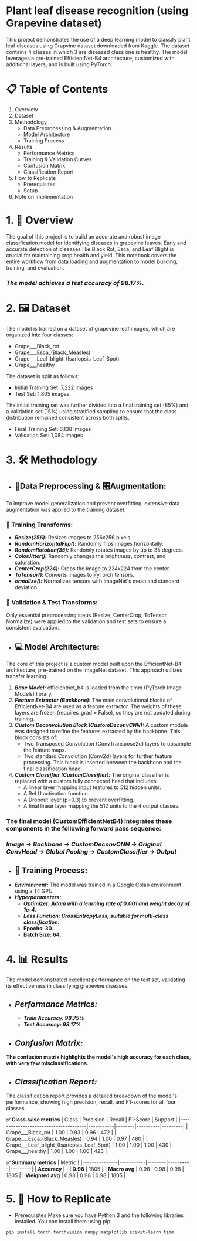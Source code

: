 # **Plant leaf disease recognition (using Grapevine dataset)**
This project demonstrates the use of a deep learning model to classify plant leaf diseases using Grapvine dataset downloaded from Kaggle. The dataset contains 4 classes in which 3 are diseased class one is healthy. The model leverages a pre-trained EfficientNet-B4 architecture, customized with additional layers, and is built using PyTorch.

# **📋 Table of Contents**

1. Overview
2. Dataset
3. Methodology
    - Data Preprocessing & Augmentation
    - Model Architecture
    - Training Process
4. Results
    - Performance Metrics
    - Training & Validation Curves
    - Confusion Matrix
    - Classification Report
6. How to Replicate
    - Prerequisites
    - Setup
7. Note on Implementation

# **1. 📖 Overview**

The goal of this project is to build an accurate and robust image classification model for identifying diseases in grapevine leaves. Early and accurate detection of diseases like Black Rot, Esca, and Leaf Blight is crucial for maintaining crop health and yield. This notebook covers the entire workflow from data loading and augmentation to model building, training, and evaluation.

### ***The model achieves a test accuracy of 98.17%.***

# **2. 🖼️ Dataset**

The model is trained on a dataset of grapevine leaf images, which are organized into four classes:
* Grape___Black_rot
* Grape___Esca_(Black_Measles)
* Grape___Leaf_blight_(Isariopsis_Leaf_Spot)
* Grape___healthy

The dataset is split as follows:
* Initial Training Set: 7,222 images
* Test Set: 1,805 images

The initial training set was further divided into a final training set (85%) and a validation set (15%) using stratified sampling to ensure that the class distribution remained consistent across both splits.
* Final Training Set: 6,138 images
* Validation Set: 1,084 images

# **3. 🛠️ Methodology**

* ## **🔄Data Preprocessing & 🎛️Augmentation:**
To improve model generalization and prevent overfitting, extensive data augmentation was applied to the training dataset.

### **🧪 Training Transforms:**
* ***Resize(256):*** Resizes images to 256x256 pixels.
* ***RandomHorizontalFlip():*** Randomly flips images horizontally.
* ***RandomRotation(35):*** Randomly rotates images by up to 35 degrees.
* ***ColorJitter():*** Randomly changes the brightness, contrast, and saturation.
* ***CenterCrop(224):*** Crops the image to 224x224 from the center.
* ***ToTensor():*** Converts images to PyTorch tensors.
* ***ormalize():*** Normalizes tensors with ImageNet's mean and standard deviation.

### **🧪 Validation & Test Transforms:**
Only essential preprocessing steps (Resize, CenterCrop, ToTensor, Normalize) were applied to the validation and test sets to ensure a consistent evaluation.

* ## **💻 Model Architecture:**
The core of this project is a custom model built upon the EfficientNet-B4 architecture, pre-trained on the ImageNet dataset. This approach utilizes transfer learning.
1. ***Base Model:*** efficientnet_b4 is loaded from the timm (PyTorch Image Models) library.
2. ***Feature Extractor (Backbone):*** The main convolutional blocks of EfficientNet-B4 are used as a feature extractor. The weights of these layers are frozen (requires_grad = False), so they are not updated during training.
3. ***Custom Deconvolution Block (CustomDeconvCNN):*** A custom module was designed to refine the features extracted by the backbone. This block consists of:
    * Two Transposed Convolution (ConvTranspose2d) layers to upsample the feature maps.
    * Two standard Convolution (Conv2d) layers for further feature processing.
This block is inserted between the backbone and the final classification head.
4. ***Custom Classifier (CustomClassifier):*** The original classifier is replaced with a custom fully connected head that includes:
    * A linear layer mapping input features to 512 hidden units.
    * A ReLU activation function.
    * A Dropout layer (p=0.3) to prevent overfitting.
    * A final linear layer mapping the 512 units to the 4 output classes.

### The final model (CustomEfficientNetB4) integrates these components in the following forward pass sequence:
### ***Image -> Backbone -> CustomDeconvCNN -> Original ConvHead -> Global Pooling -> CustomClassifier -> Output***

* ## **🎯 Training Process:**
* ***Environment:*** The model was trained in a Google Colab environment using a T4 GPU.
* ***Hyperparameters:***
    * ***Optimizer: Adam with a learning rate of 0.001 and weight decay of 1e-4.***
    * ***Loss Function: CrossEntropyLoss, suitable for multi-class classification.***
    * **Epochs: 30.**
    * **Batch Size: 64.**

# **4. 📊 Results**
The model demonstrated excellent performance on the test set, validating its effectiveness in classifying grapevine diseases.

* ## ***Performance Metrics:***
    * ***Train Accuracy: 98.75%***
    * ***Test Accuracy: 98.17%***

* ## ***Confusion Matrix:***
**The confusion matrix highlights the model's high accuracy for each class, with very few misclassifications.**

* ## ***Classification Report:***
The classification report provides a detailed breakdown of the model's performance, showing high precision, recall, and F1-scores for all four classes.

**✅ Class-wise metrics**
| Class                                | Precision | Recall | F1-Score | Support |
|--------------------------------------|-----------|--------|----------|---------|
| Grape___Black_rot                    | 1.00      | 0.93   | 0.96     | 472     |
| Grape___Esca_(Black_Measles)         | 0.94      | 1.00   | 0.97     | 480     |
| Grape___Leaf_blight_(Isariopsis_Leaf_Spot) | 1.00 | 1.00   | 1.00     | 430     |
| Grape___healthy                      | 1.00      | 1.00   | 1.00     | 423     |

**✅ Summary metrics**
| Metric        | 
|---------------|-----------|--------|----------|---------|
| **Accuracy**  |           |        | **0.98** | 1805    |
| **Macro avg** | 0.98      | 0.98   | 0.98     | 1805    |
| **Weighted avg** | 0.98   | 0.98   | 0.98     | 1805    |


# **5. 🚀 How to Replicate**

* Prerequisites
Make sure you have Python 3 and the following libraries installed. You can install them using pip:

```pip install torch torchvision numpy matplotlib scikit-learn timm```
